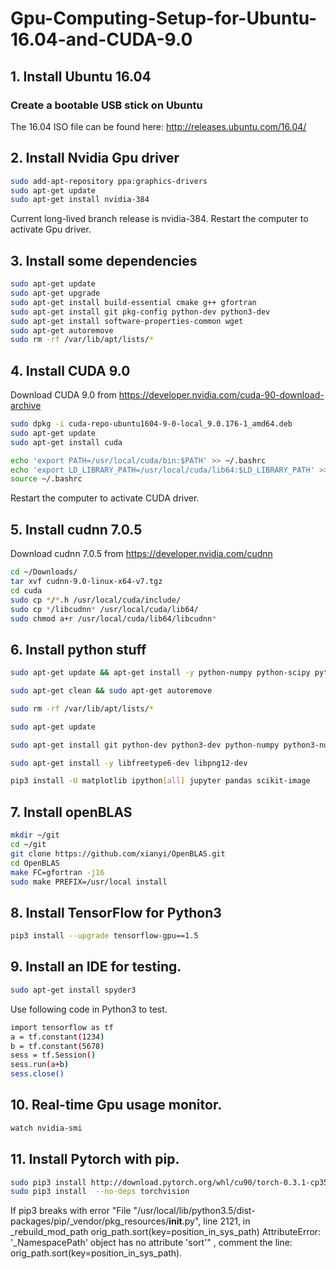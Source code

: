 # Gpu-Computing-Setup-for-Ubuntu-16.04-and-CUDA-9.0
## 1. Install Ubuntu 16.04
### Create a bootable USB stick on Ubuntu
The 16.04 ISO file can be found here: http://releases.ubuntu.com/16.04/

## 2. Install Nvidia Gpu driver
``` bash
sudo add-apt-repository ppa:graphics-drivers
sudo apt-get update
sudo apt-get install nvidia-384 
```
Current long-lived branch release is nvidia-384.
Restart the computer to activate Gpu driver.
## 3. Install some dependencies
```bash
sudo apt-get update
sudo apt-get upgrade  
sudo apt-get install build-essential cmake g++ gfortran 
sudo apt-get install git pkg-config python-dev python3-dev 
sudo apt-get install software-properties-common wget
sudo apt-get autoremove 
sudo rm -rf /var/lib/apt/lists/*
```
## 4. Install CUDA 9.0 
Download CUDA 9.0 from https://developer.nvidia.com/cuda-90-download-archive

``` bash
sudo dpkg -i cuda-repo-ubuntu1604-9-0-local_9.0.176-1_amd64.deb
sudo apt-get update
sudo apt-get install cuda

echo 'export PATH=/usr/local/cuda/bin:$PATH' >> ~/.bashrc
echo 'export LD_LIBRARY_PATH=/usr/local/cuda/lib64:$LD_LIBRARY_PATH' >> ~/.bashrc
source ~/.bashrc 
```
Restart the computer to activate CUDA driver.

## 5. Install cudnn 7.0.5
Download cudnn 7.0.5 from https://developer.nvidia.com/cudnn
``` bash
cd ~/Downloads/
tar xvf cudnn-9.0-linux-x64-v7.tgz
cd cuda
sudo cp */*.h /usr/local/cuda/include/
sudo cp */libcudnn* /usr/local/cuda/lib64/
sudo chmod a+r /usr/local/cuda/lib64/libcudnn*
```
## 6. Install python stuff
```bash
sudo apt-get update && apt-get install -y python-numpy python-scipy python-nose python-h5py python-skimage python-matplotlib python-pandas python-sklearn python-sympy

sudo apt-get clean && sudo apt-get autoremove

sudo rm -rf /var/lib/apt/lists/*

sudo apt-get update

sudo apt-get install git python-dev python3-dev python-numpy python3-numpy build-essential python-pip python3-pip python-virtualenv swig python-wheel libcurl3-dev

sudo apt-get install -y libfreetype6-dev libpng12-dev

pip3 install -U matplotlib ipython[all] jupyter pandas scikit-image
```
## 7. Install openBLAS
```bash
mkdir ~/git
cd ~/git
git clone https://github.com/xianyi/OpenBLAS.git
cd OpenBLAS
make FC=gfortran -j16
sudo make PREFIX=/usr/local install 
```
## 8. Install TensorFlow for Python3
```bash
pip3 install --upgrade tensorflow-gpu==1.5
```
## 9. Install an IDE for testing.
```bash
sudo apt-get install spyder3
```
Use following code in Python3 to test.
```bash
import tensorflow as tf
a = tf.constant(1234)
b = tf.constant(5678)
sess = tf.Session()
sess.run(a+b)
sess.close()
```
## 10. Real-time Gpu usage monitor.
```bash
watch nvidia-smi
```
## 11. Install Pytorch with pip.
```bash
sudo pip3 install http://download.pytorch.org/whl/cu90/torch-0.3.1-cp35-cp35m-linux_x86_64.whl 
sudo pip3 install  --no-deps torchvision
```
If pip3 breaks with error "File "/usr/local/lib/python3.5/dist-packages/pip/_vendor/pkg_resources/__init__.py", line 2121, in _rebuild_mod_path
    orig_path.sort(key=position_in_sys_path)
AttributeError: '_NamespacePath' object has no attribute 'sort'" , comment the line: orig_path.sort(key=position_in_sys_path). 




